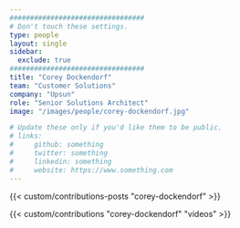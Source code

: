 ```yaml
---
#################################
# Don't touch these settings.
type: people
layout: single
sidebar:
  exclude: true
#################################
title: "Corey Dockendorf"
team: "Customer Solutions"
company: "Upsun"
role: "Senior Solutions Architect"
image: "/images/people/corey-dockendorf.jpg"

# Update these only if you'd like them to be public.
# links:
#     github: something
#     twitter: something
#     linkedin: something
#     website: https://www.something.com
---
```


<!-- Lorem ipsum dolor sit amet, consectetur adipiscing elit. Phasellus vitae nunc non tellus euismod pretium. Nam justo dui, venenatis in fermentum sit amet, vulputate ut enim. Aenean finibus felis id egestas aliquet. Proin urna ex, cursus dignissim aliquam quis, consectetur vel lorem. Sed non eleifend eros. Aliquam id molestie urna. Sed pretium finibus lorem, vitae egestas velit semper sit amet. Vestibulum imperdiet nunc ac nulla gravida, posuere pulvinar urna faucibus.  -->

<!-- excludeSearch -->
{{< custom/contributions-posts "corey-dockendorf" >}}

{{< custom/contributions "corey-dockendorf" "videos" >}}
<!-- /excludeSearch -->
